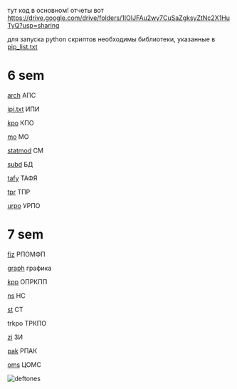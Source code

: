 тут код в основном! отчеты вот https://drive.google.com/drive/folders/1IOIJFAu2wy7CuSaZgksyZtNc2X1HuTyQ?usp=sharing

для запуска python скриптов необходимы библиотеки, указанные в [pip_list.txt](pip_list.txt)

# 6 sem

[arch](arch)
АПС

[ipi.txt](ipi.txt)
ИПИ

[kpo](https://github.com/KlyukinSA/kpo)
КПО

[mo](mo)
МО

[statmod](statmod)
СМ

[subd](subd)
БД

[tafy](tafy)
ТАФЯ

[tpr](tpr)
ТПР

[urpo](urpo)
УРПО

# 7 sem

[fiz](fiz)
РПОМФП

[graph](graph)
графика

[kpp](kpp)
ОПРКПП

[ns](ns)
НС

[st](st)
СТ

trkpo
ТРКПО

[zi](zi)
ЗИ

[pak](pak)
РПАК

[oms](oms)
ЦОМС

![deftones](https://external-content.duckduckgo.com/iu/?u=https%3A%2F%2Fpm1.narvii.com%2F6060%2Ffeb30541fd4b866c7804686a32c2a73b9a980bfb_hq.jpg&f=1&nofb=1&ipt=e1211f78da741946550f0a8e3bcb1458cc2bbeec6a5b7b6ccbfc866ecdceb39c&ipo=images)
<!-- ![deftones](https://i.redd.it/d8gwtg0tlvfc1.jpeg) -->
